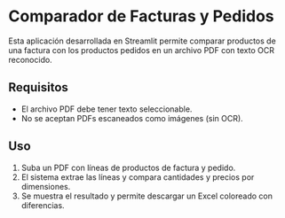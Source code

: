 # Comparador de Facturas y Pedidos

Esta aplicación desarrollada en Streamlit permite comparar productos de una factura con los productos pedidos en un archivo PDF con texto OCR reconocido.

## Requisitos

- El archivo PDF debe tener texto seleccionable.
- No se aceptan PDFs escaneados como imágenes (sin OCR).

## Uso

1. Suba un PDF con líneas de productos de factura y pedido.
2. El sistema extrae las líneas y compara cantidades y precios por dimensiones.
3. Se muestra el resultado y permite descargar un Excel coloreado con diferencias.
